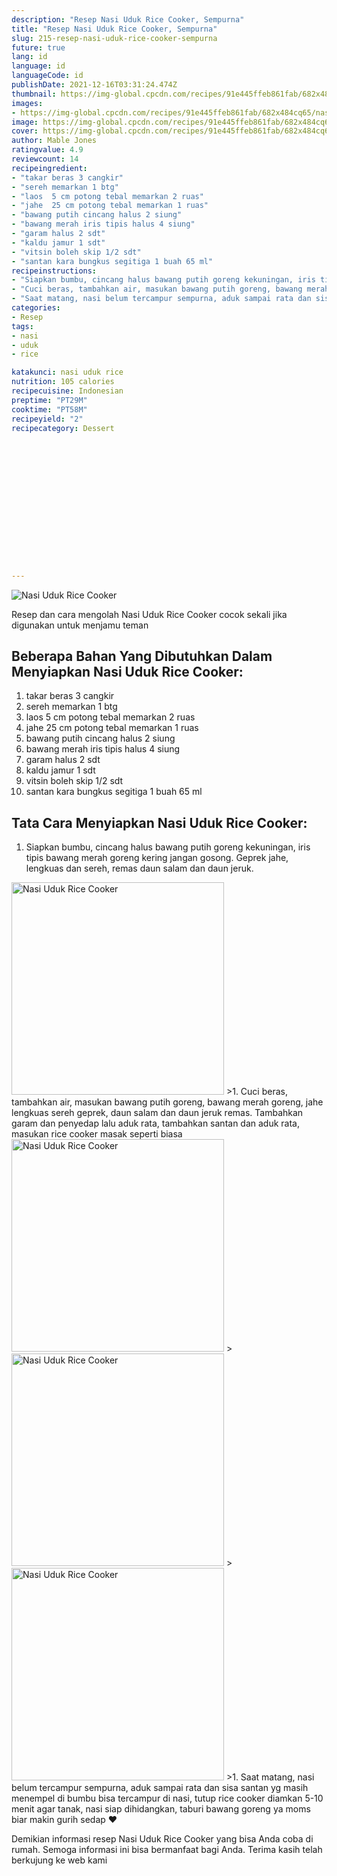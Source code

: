 ```yaml
---
description: "Resep Nasi Uduk Rice Cooker, Sempurna"
title: "Resep Nasi Uduk Rice Cooker, Sempurna"
slug: 215-resep-nasi-uduk-rice-cooker-sempurna
future: true
lang: id
language: id
languageCode: id
publishDate: 2021-12-16T03:31:24.474Z 
thumbnail: https://img-global.cpcdn.com/recipes/91e445ffeb861fab/682x484cq65/nasi-uduk-rice-cooker-foto-resep-utama.png
images:
- https://img-global.cpcdn.com/recipes/91e445ffeb861fab/682x484cq65/nasi-uduk-rice-cooker-foto-resep-utama.png
image: https://img-global.cpcdn.com/recipes/91e445ffeb861fab/682x484cq65/nasi-uduk-rice-cooker-foto-resep-utama.png
cover: https://img-global.cpcdn.com/recipes/91e445ffeb861fab/682x484cq65/nasi-uduk-rice-cooker-foto-resep-utama.png
author: Mable Jones
ratingvalue: 4.9
reviewcount: 14
recipeingredient:
- "takar beras 3 cangkir"
- "sereh memarkan 1 btg"
- "laos  5 cm potong tebal memarkan 2 ruas"
- "jahe  25 cm potong tebal memarkan 1 ruas"
- "bawang putih cincang halus 2 siung"
- "bawang merah iris tipis halus 4 siung"
- "garam halus 2 sdt"
- "kaldu jamur 1 sdt"
- "vitsin boleh skip 1/2 sdt"
- "santan kara bungkus segitiga 1 buah 65 ml"
recipeinstructions:
- "Siapkan bumbu, cincang halus bawang putih goreng kekuningan, iris tipis bawang merah goreng kering jangan gosong. Geprek jahe, lengkuas dan sereh, remas daun salam dan daun jeruk."
- "Cuci beras, tambahkan air, masukan bawang putih goreng, bawang merah goreng, jahe lengkuas sereh geprek, daun salam dan daun jeruk remas. Tambahkan garam dan penyedap lalu aduk rata, tambahkan santan dan aduk rata, masukan rice cooker masak seperti biasa"
- "Saat matang, nasi belum tercampur sempurna, aduk sampai rata dan sisa santan yg masih menempel di bumbu bisa tercampur di nasi, tutup rice cooker diamkan 5-10 menit agar tanak, nasi siap dihidangkan, taburi bawang goreng ya moms biar makin gurih sedap ❤️"
categories:
- Resep
tags:
- nasi
- uduk
- rice

katakunci: nasi uduk rice 
nutrition: 105 calories
recipecuisine: Indonesian
preptime: "PT29M"
cooktime: "PT58M"
recipeyield: "2"
recipecategory: Dessert


     
    
    
    
    
    
    
    
    
    
    
      
    
---
```



![Nasi Uduk Rice Cooker](https://img-global.cpcdn.com/recipes/91e445ffeb861fab/682x484cq65/nasi-uduk-rice-cooker-foto-resep-utama.png)

Resep dan cara mengolah  Nasi Uduk Rice Cooker cocok sekali jika digunakan untuk menjamu teman

<!--inarticleads1-->

## Beberapa Bahan Yang Dibutuhkan Dalam Menyiapkan Nasi Uduk Rice Cooker:

1. takar beras 3 cangkir
1. sereh memarkan 1 btg
1. laos  5 cm potong tebal memarkan 2 ruas
1. jahe  25 cm potong tebal memarkan 1 ruas
1. bawang putih cincang halus 2 siung
1. bawang merah iris tipis halus 4 siung
1. garam halus 2 sdt
1. kaldu jamur 1 sdt
1. vitsin boleh skip 1/2 sdt
1. santan kara bungkus segitiga 1 buah 65 ml



<!--inarticleads2-->

## Tata Cara Menyiapkan Nasi Uduk Rice Cooker:

1. Siapkan bumbu, cincang halus bawang putih goreng kekuningan, iris tipis bawang merah goreng kering jangan gosong. Geprek jahe, lengkuas dan sereh, remas daun salam dan daun jeruk.
<img class="lazyload" data-src="https://img-global.cpcdn.com/steps/c71c996231076a93/160x128cq70/nasi-uduk-rice-cooker-langkah-memasak-1-foto.png" alt="Nasi Uduk Rice Cooker" width="340" height="340">
>1. Cuci beras, tambahkan air, masukan bawang putih goreng, bawang merah goreng, jahe lengkuas sereh geprek, daun salam dan daun jeruk remas. Tambahkan garam dan penyedap lalu aduk rata, tambahkan santan dan aduk rata, masukan rice cooker masak seperti biasa
<img class="lazyload" data-src="https://img-global.cpcdn.com/steps/387848fade1dfc99/160x128cq70/nasi-uduk-rice-cooker-langkah-memasak-2-foto.png" alt="Nasi Uduk Rice Cooker" width="340" height="340">
><img class="lazyload" data-src="https://img-global.cpcdn.com/steps/c6133d03171cd095/160x128cq70/nasi-uduk-rice-cooker-langkah-memasak-2-foto.png" alt="Nasi Uduk Rice Cooker" width="340" height="340">
><img class="lazyload" data-src="https://img-global.cpcdn.com/steps/51e86b18cb5f5871/160x128cq70/nasi-uduk-rice-cooker-langkah-memasak-2-foto.png" alt="Nasi Uduk Rice Cooker" width="340" height="340">
>1. Saat matang, nasi belum tercampur sempurna, aduk sampai rata dan sisa santan yg masih menempel di bumbu bisa tercampur di nasi, tutup rice cooker diamkan 5-10 menit agar tanak, nasi siap dihidangkan, taburi bawang goreng ya moms biar makin gurih sedap ❤️




Demikian informasi  resep Nasi Uduk Rice Cooker   yang bisa Anda coba di rumah. Semoga informasi ini bisa bermanfaat bagi Anda. Terima kasih telah berkujung ke web kami
